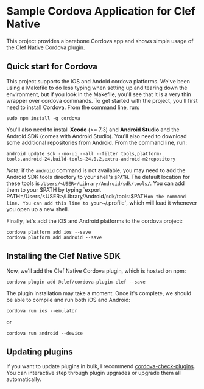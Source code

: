 # Sample Cordova Application for Clef Native

This project provides a barebone Cordova app and shows simple usage of the Clef Native Cordova plugin.

## Quick start for Cordova

This project supports the iOS and Andoid cordova platforms. We've been using a Makefile to do less typing when setting up and tearing down the environment, but if you look in the Makefile, you'll see that it is a very thin wrapper over cordova commands. To get started with the project, you'll first need to install Cordova. From the command line, run:

```
sudo npm install -g cordova
```

You'll also need to install **Xcode** (>= 7.3) and **Android Studio** and the Android SDK (comes with Android Studio). You'll also need to download some additional repositories from Android. From the command line, run:

```
android update sdk --no-ui --all --filter tools,platform-tools,android-24,build-tools-24.0.2,extra-android-m2repository
```

*Note:* if the `android` command is not available, you may need to add the Android SDK tools directory to your shell's `$PATH`. The default location for these tools is `/Users/<USER>/Library/Android/sdk/tools/`. You can add them to your $PATH by typing `export PATH=/Users/<USER>/Library/Android/sdk/tools:$PATH` on the command line. You can add this line to your `~/.profile`, which will load it whenever you open up a new shell.

Finally, let's add the iOS and Android platforms to the cordova project: 

```
cordova platform add ios --save
cordova platform add android --save
```

## Installing the Clef Native SDK

Now, we'll add the Clef Native Cordova plugin, which is hosted on npm:

```
cordova plugin add @clef/cordova-plugin-clef --save
```

The plugin installation may take a moment. Once it's complete, we should be able to compile and run both iOS and Android: 

```
cordova run ios --emulator
```

or 

```
cordova run android --device
```

## Updating plugins

If you want to update plugins in bulk, I recommend
[cordova-check-plugins](https://github.com/dpa99c/cordova-check-plugins). You
can interactive step through plugin upgrades or upgrade them all automatically.
